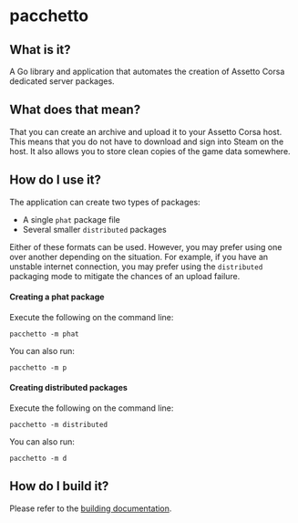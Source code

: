 # pacchetto

## What is it?
A Go library and application that automates the creation of Assetto Corsa
dedicated server packages.

## What does that mean?
That you can create an archive and upload it to your Assetto Corsa host.
This means that you do not have to download and sign into Steam on the host.
It also allows you to store clean copies of the game data somewhere.

## How do I use it?
The application can create two types of packages:

* A single `phat` package file
* Several smaller `distributed` packages

Either of these formats can be used. However, you may prefer using one over
another depending on the situation. For example, if you have an unstable
internet connection, you may prefer using the `distributed` packaging mode to
mitigate the chances of an upload failure.

#### Creating a phat package
Execute the following on the command line:
```
pacchetto -m phat
```

You can also run:
```
pacchetto -m p
```

#### Creating distributed packages
Execute the following on the command line:
```
pacchetto -m distributed
```

You can also run:
```
pacchetto -m d
```

## How do I build it?
Please refer to the [building documentation](docs/building/README.md).